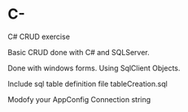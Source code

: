 # C-
C# CRUD exercise

Basic CRUD done with C# and SQLServer.

Done with windows forms.
Using SqlClient Objects.

Include sql table definition file
tableCreation.sql

Modofy your AppConfig Connection string
